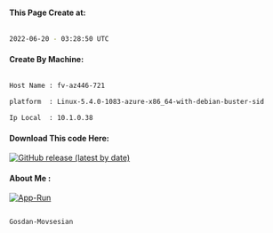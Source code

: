 
   
#### This Page Create at:

```bash

2022-06-20 - 03:28:50 UTC

```

#### Create By Machine:

```bash

Host Name : fv-az446-721

platform  : Linux-5.4.0-1083-azure-x86_64-with-debian-buster-sid

Ip Local  : 10.1.0.38

```
#### Download This code Here:

[![GitHub release (latest by date)](https://img.shields.io/github/v/release/Gosdan-Movsesian/Gosdan?style=for-the-badge&label=Download)](https://github.com/Gosdan-Movsesian/Gosdan/releases) 

</p> 

#### About Me :

[![App-Run](https://github.com/Gosdan-Movsesian/Gosdan/actions/workflows/App-Run.yml/badge.svg)](https://github.com/Gosdan-Movsesian/Gosdan/actions/workflows/App-Run.yml)

```bash

Gosdan-Movsesian

```

